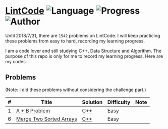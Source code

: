 # [LintCode](http://www.lintcode.com/en/problem/) ![Language](https://img.shields.io/badge/language-c%2B%2B-orange.svg) ![Progress](https://img.shields.io/badge/progress-0%2F1542-ff69b4.svg) ![Author](https://img.shields.io/badge/author-Cray%20Xu-blue.svg)

Until 2018/7/31, there are `1542` problems on LintCode.
I will keep practicing these problems from easy to hard, recording my learning progress.

I am a code lover and still studying C++, Data Structure and Algorithm.
The purpose of this repo is only for me to record my learning progress.
Here are my codes.

## Problems
(Note: I did these problems without considering the challenge part.)

| # | Title | Solution | Difficulty | Note |
|---| ----- | -------- | ---------- | ---- | 
| 1 |[A + B Problem](https://www.lintcode.com/problem/a-b-problem/description)| [C++](./C++/a-b-problem.cpp) | Easy |
| 6 |[Merge Two Sorted Arrays](https://lintcode.com/problem/merge-two-sorted-arrays/description)| [C++](./C++/merge-two-sorted-arrays.cpp) | Easy |
